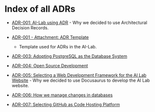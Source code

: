 # Index of all ADRs

* [ADR-001: AI-Lab using ADR](001-ailab-using-adr.en-ca.md) - Why we decided to
  use Architectural Decision Records.

* [ADR-001 - Attachment: ADR Template](001-ailab-using-adr-template.en-ca.md)
  * Template used for ADRs in the AI-Lab.

* [ADR-003: Adopting PostgreSQL as the Database System](003-database-choice.md)

* [ADR-004: Open Source Development](004-open-source-development.md)

* [ADR-005: Selecting a Web Development Framework for the AI Lab
  Website](./005-choosing-web-development-framework.md) - Why we decided to use
  Docusaurus to develop the AI Lab website.

* [ADR-006: How we manage changes in
  databases](006-database-change-management.md)

* [ADR-007: Selecting GitHub as Code Hosting
  Platform](007-code-hosting-platform.md)
